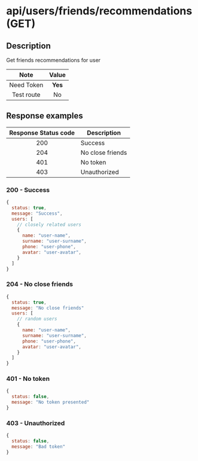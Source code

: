 # api/users/friends/recommendations (GET)

## Description

Get friends recommendations for user

|    Note    |  Value  |
| :--------: | :-----: |
| Need Token | **Yes** |
| Test route |   No    |

## Response examples

| Response Status code | Description      |
| :------------------: | ---------------- |
|         200          | Success          |
|         204          | No close friends |
|         401          | No token         |
|         403          | Unauthorized     |

### 200 - Success

```js
{
  status: true,
  message: "Success",
  users: [
    // closely related users
    {
      name: "user-name",
      surname: "user-surname",
      phone: "user-phone",
      avatar: "user-avatar",
    }
  ]
}
```

### 204 - No close friends

```js
{
  status: true,
  message: "No close friends"
  users: [
    // random users
    {
      name: "user-name",
      surname: "user-surname",
      phone: "user-phone",
      avatar: "user-avatar",
    }
  ]
}
```

### 401 - No token

```js
{
  status: false,
  message: "No token presented"
}
```

### 403 - Unauthorized

```js
{
  status: false,
  message: "Bad token"
}
```
